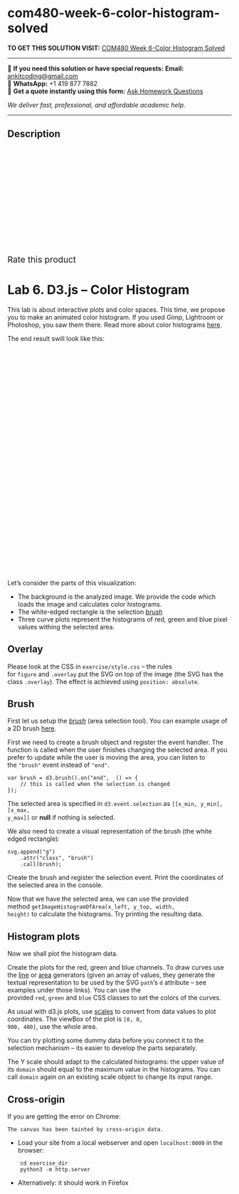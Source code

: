 # com480-week-6-color-histogram-solved
**TO GET THIS SOLUTION VISIT:** [COM480 Week 6-Color Histogram Solved](https://www.ankitcodinghub.com/product/com480-week-6-color-histogram-solved/)


---

📩 **If you need this solution or have special requests:** **Email:** ankitcoding@gmail.com  
📱 **WhatsApp:** +1 419 877 7882  
📄 **Get a quote instantly using this form:** [Ask Homework Questions](https://www.ankitcodinghub.com/services/ask-homework-questions/)

*We deliver fast, professional, and affordable academic help.*

---

<h2>Description</h2>



<div class="kk-star-ratings kksr-auto kksr-align-center kksr-valign-top" data-payload="{&quot;align&quot;:&quot;center&quot;,&quot;id&quot;:&quot;96771&quot;,&quot;slug&quot;:&quot;default&quot;,&quot;valign&quot;:&quot;top&quot;,&quot;ignore&quot;:&quot;&quot;,&quot;reference&quot;:&quot;auto&quot;,&quot;class&quot;:&quot;&quot;,&quot;count&quot;:&quot;0&quot;,&quot;legendonly&quot;:&quot;&quot;,&quot;readonly&quot;:&quot;&quot;,&quot;score&quot;:&quot;0&quot;,&quot;starsonly&quot;:&quot;&quot;,&quot;best&quot;:&quot;5&quot;,&quot;gap&quot;:&quot;4&quot;,&quot;greet&quot;:&quot;Rate this product&quot;,&quot;legend&quot;:&quot;0\/5 - (0 votes)&quot;,&quot;size&quot;:&quot;24&quot;,&quot;title&quot;:&quot;COM480 Week 6-Color Histogram Solved&quot;,&quot;width&quot;:&quot;0&quot;,&quot;_legend&quot;:&quot;{score}\/{best} - ({count} {votes})&quot;,&quot;font_factor&quot;:&quot;1.25&quot;}">

<div class="kksr-stars">

<div class="kksr-stars-inactive">
            <div class="kksr-star" data-star="1" style="padding-right: 4px">


<div class="kksr-icon" style="width: 24px; height: 24px;"></div>
        </div>
            <div class="kksr-star" data-star="2" style="padding-right: 4px">


<div class="kksr-icon" style="width: 24px; height: 24px;"></div>
        </div>
            <div class="kksr-star" data-star="3" style="padding-right: 4px">


<div class="kksr-icon" style="width: 24px; height: 24px;"></div>
        </div>
            <div class="kksr-star" data-star="4" style="padding-right: 4px">


<div class="kksr-icon" style="width: 24px; height: 24px;"></div>
        </div>
            <div class="kksr-star" data-star="5" style="padding-right: 4px">


<div class="kksr-icon" style="width: 24px; height: 24px;"></div>
        </div>
    </div>

<div class="kksr-stars-active" style="width: 0px;">
            <div class="kksr-star" style="padding-right: 4px">


<div class="kksr-icon" style="width: 24px; height: 24px;"></div>
        </div>
            <div class="kksr-star" style="padding-right: 4px">


<div class="kksr-icon" style="width: 24px; height: 24px;"></div>
        </div>
            <div class="kksr-star" style="padding-right: 4px">


<div class="kksr-icon" style="width: 24px; height: 24px;"></div>
        </div>
            <div class="kksr-star" style="padding-right: 4px">


<div class="kksr-icon" style="width: 24px; height: 24px;"></div>
        </div>
            <div class="kksr-star" style="padding-right: 4px">


<div class="kksr-icon" style="width: 24px; height: 24px;"></div>
        </div>
    </div>
</div>


<div class="kksr-legend" style="font-size: 19.2px;">
            <span class="kksr-muted">Rate this product</span>
    </div>
    </div>
<h1 id="lab-6.-d3.js---color-histogram">Lab 6. D3.js – Color Histogram</h1>
This lab is about interactive plots and color spaces. This time, we propose you to make an animated color histogram. If you used Gimp, Lightroom or Photoshop, you saw them there. Read more about color histograms&nbsp;<a href="https://en.wikipedia.org/wiki/Color_histogram">here</a>.

The end result swill look like this:

<img decoding="async" data-src="task_images/histogram_example.jpg" width="640" src="data:image/gif;base64,R0lGODlhAQABAAAAACH5BAEKAAEALAAAAAABAAEAAAICTAEAOw==" class="lazyload">

Let’s consider the parts of this visualization:

<ul>
<li>The background is the analyzed image. We provide the code which loads the image and calculates color histograms.</li>
<li>The white-edged rectangle is the selection&nbsp;<a href="https://github.com/d3/d3-brush#api-reference"><em>brush</em></a></li>
<li>Three curve plots represent the histograms of red, green and blue pixel values withing the selected area.</li>
</ul>
<h2 id="overlay">Overlay</h2>
Please look at the CSS in&nbsp;<code>exercise/style.css</code>&nbsp;– the rules for&nbsp;<code>figure</code>&nbsp;and&nbsp;<code>.overlay</code>&nbsp;put the SVG on top of the image (the SVG has the class&nbsp;<code>.overlay</code>). The effect is achieved using&nbsp;<code>position: absolute</code>.

<h2 id="brush">Brush</h2>
First let us setup the&nbsp;<a href="https://github.com/d3/d3-brush#api-reference"><em>brush</em></a>&nbsp;(area selection tool). You can example usage of a 2D brush&nbsp;<a href="https://bl.ocks.org/mbostock/f48fcdb929a620ed97877e4678ab15e6">here</a>.

First we need to create a brush object and register the event handler. The function is called when the user finishes changing the selected area. If you prefer to update while the user is moving the area, you can listen to the&nbsp;<code>"brush"</code>&nbsp;event instead of&nbsp;<code>"end"</code>.

<pre><code>var brush = d3.brush().on("end",  () =&gt; {
    // this is called when the selection is changed
});</code></pre>
The selected area is specified in&nbsp;<code>d3.event.selection</code>&nbsp;as&nbsp;<code>[[x_min, y_min], [x_max, y_max]]</code>&nbsp;or&nbsp;<strong>null</strong>&nbsp;if nothing is selected.

We also need to create a visual representation of the brush (the white edged rectangle):

<pre><code>svg.append("g")
    .attr("class", "brush")
    .call(brush);</code></pre>
Create the brush and register the selection event. Print the coordinates of the selected area in the console.

Now that we have the selected area, we can use the provided method&nbsp;<code>getImageHistogramOfArea(x_left, y_top, width, height)</code>&nbsp;to calculate the histograms. Try printing the resulting data.

<h2 id="histogram-plots">Histogram plots</h2>
Now we shall plot the histogram data.

Create the plots for the red, green and blue channels. To draw curves use the&nbsp;<a href="https://d3indepth.com/shapes/#line-generator">line</a>&nbsp;or&nbsp;<a href="https://d3indepth.com/shapes/#area-generator">area</a>&nbsp;generators (given an array of values, they generate the textual representation to be used by the SVG&nbsp;<code>path</code>’s&nbsp;<code>d</code>&nbsp;attribute – see examples under those links). You can use the provided&nbsp;<code>red</code>,&nbsp;<code>green</code>&nbsp;and&nbsp;<code>blue</code>&nbsp;CSS classes to set the colors of the curves.

As usual with d3.js plots, use&nbsp;<a href="https://d3indepth.com/scales/">scales</a>&nbsp;to convert from data values to plot coordinates. The viewBox of the plot is&nbsp;<code>[0, 0, 900, 400]</code>, use the whole area.

You can try plotting some dummy data before you connect it to the selection mechanism – its easier to develop the parts separately.

The Y scale should adapt to the calculated histograms: the upper value of its&nbsp;<code>domain</code>&nbsp;should equal to the maximum value in the histograms. You can call&nbsp;<code>domain</code>&nbsp;again on an existing scale object to change its input range.

<h2 id="cross-origin">Cross-origin</h2>
If you are getting the error on Chrome:

<pre><code>The canvas has been tainted by cross-origin data.</code></pre>
<ul>
<li>Load your site from a local webserver and open&nbsp;<code>localhost:8000</code>&nbsp;in the browser:</li>
</ul>
<pre><code>    cd exercise_dir
    python3 -m http.server</code></pre>
<ul>
<li>Alternatively: it should work in Firefox</li>
</ul>
